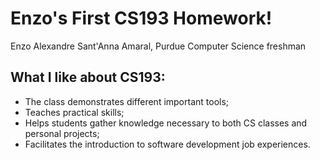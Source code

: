 
# Enzo's First CS193 Homework!
Enzo Alexandre Sant'Anna Amaral, Purdue Computer Science freshman

## What I like about CS193:

- The class demonstrates different important tools;
- Teaches practical skills;
- Helps students gather knowledge necessary to both CS classes and personal projects;
- Facilitates the introduction to software development job experiences.
